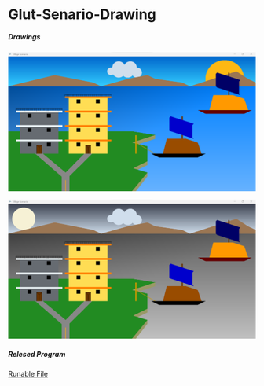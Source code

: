# Glut-Senario-Drawing

##### Drawings 

![Alt Text](git_components/Day.png)

![Alt Text](git_components/Night.png)

##### Relesed Program
[Runable File](./bin/Release/main_project.exe)